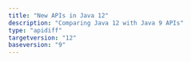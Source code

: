 ```yaml
---
title: "New APIs in Java 12"
description: "Comparing Java 12 with Java 9 APIs"
type: "apidiff"
targetversion: "12"
baseversion: "9"
---
```

